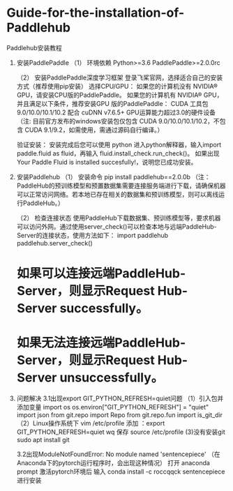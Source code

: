# Guide-for-the-installation-of-Paddlehub
Paddlehub安装教程

1. 安装PaddlePaddle
   （1） 环境依赖
    Python>=3.6
    PaddlePaddle>=2.0.0rc

   （2） 安装PaddlePaddle深度学习框架
    登录飞桨官网，选择适合自己的安装方式（推荐使用pip安装）
    选择CPU/GPU：
    如果您的计算机没有 NVIDIA® GPU，请安装CPU版的PaddlePaddle。
    如果您的计算机有 NVIDIA® GPU，并且满足以下条件，推荐安装GPU
    版的PaddlePaddle：
    CUDA 工具包 9.0/10.0/10.1/10.2 配合 cuDNN v7.6.5+
    GPU运算能力超过3.0的硬件设备
    （注: 目前官方发布的windows安装包仅包含 CUDA 9.0/10.0/10.1/10.2，不包含 CUDA 9.1/9.2，如需使用，需通过源码自行编译。）

    验证安装：
    安装完成后您可以使用 python 进入python解释器，输入import paddle.fluid as fluid，再输入 fluid.install_check.run_check()。
    如果出现Your Paddle Fluid is installed succesfully!，说明您已成功安装。

2. 安装Paddlehub
   （1） 安装命令 
        pip install paddlehub==2.0.0b
       （注：PaddleHub的预训练模型和预置数据集需要连接服务端进行下载，请确保机器可以正常访问网络。若本地已存在相关的数据集和预训练模型，则可以离线运行PaddleHub。）

   （2） 检查连接状态
        使用PaddleHub下载数据集、预训练模型等，要求机器可以访问外网。通过使用server_check()可以检查本地与远端PaddleHub-Server的连接状态，使用方法如下：
        import paddlehub
        paddlehub.server_check()

    # 如果可以连接远端PaddleHub-Server，则显示Request Hub-Server successfully。
    # 如果无法连接远端PaddleHub-Server，则显示Request Hub-Server unsuccessfully。

3. 问题解决
    3.1出现export GIT_PYTHON_REFRESH=quiet问题
   （1）引入包并添加变量
        import os
        os.environ["GIT_PYTHON_REFRESH"] = "quiet"
        import json
        from git.repo import Repo
        from git.repo.fun import is_git_dir
   （2）Linux操作系统下
        vim /etc/profile
        添加 ：export GIT_PYTHON_REFRESH=quiet
        wq 保存
        source /etc/profile
    (3)没有安装git
         sudo apt install git

    3.2出现ModuleNotFoundError: No module named 'sentencepiece'
       （在Anaconda下的pytorch运行程序时，会出现这种情况）
        打开 anaconda prompt
        激活pytorch环境后
        输入 conda install -c roccqqck sentencepiece 进行安装

                
